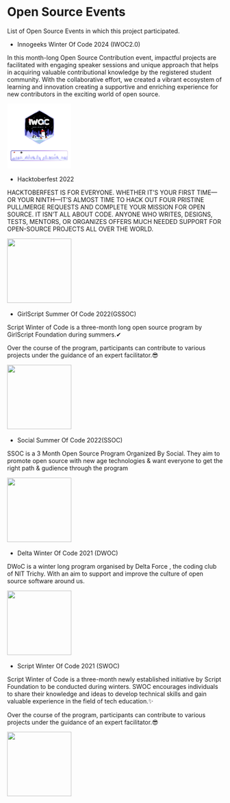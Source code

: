 # Open Source Events

List of Open Source Events in which this project participated.

- Innogeeks Winter Of Code 2024 (IWOC2.0)

In this month-long Open Source Contribution event, impactful projects are facilitated with engaging speaker sessions and unique approach that helps in acquiring valuable contributional knowledge by the registered student community. With the collaborative effort, we created a vibrant ecosystem of learning and innovation creating a supportive and enriching experience for new contributors in the exciting world of open source.

<a href="https://github.com/prathimacode-hub"><img src="https://github.com/prathimacode-hub/prathimacode-hub/blob/main/Open%20Source%20Programs/Innogeeks%20Winter%20Of%20Code%20Season2%202024/IWOC%20Logo.png" width=150px height=150px /></a>

-  Hacktoberfest 2022

HACKTOBERFEST IS FOR EVERYONE. WHETHER IT’S YOUR FIRST TIME—OR YOUR NINTH—IT’S ALMOST TIME TO HACK OUT FOUR PRISTINE PULL/MERGE REQUESTS AND COMPLETE YOUR MISSION FOR OPEN SOURCE. IT ISN’T ALL ABOUT CODE. ANYONE WHO WRITES, DESIGNS, TESTS, MENTORS, OR ORGANIZES OFFERS MUCH NEEDED SUPPORT FOR OPEN-SOURCE PROJECTS ALL OVER THE WORLD.

<a href="https://github.com/prathimacode-hub"><img src="https://github.com/prathimacode-hub/prathimacode-hub/blob/main/Open%20Source%20Programs/Hacktoberfest%202022/Hacktoberfest%20Logo%202022.png" width=150px height=150px /></a>

- GirlScript Summer Of Code 2022(GSSOC)

Script Winter of Code is a three-month long open source program by GirlScript Foundation during summers.✔

Over the course of the program, participants can contribute to various projects under the guidance of an expert facilitator.😎

<a href="https://github.com/prathimacode-hub"><img src="https://github.com/prathimacode-hub/prathimacode-hub/blob/main/Open%20Source%20Programs/GirlScript%20Summer%20Of%20Code%202022/GirlScript%20Summer%20Of%20Code%20Logo.png" width=150px height=150px /></a>

- Social Summer Of Code 2022(SSOC)

SSOC is a 3 Month Open Source Program Organized By Social. They aim to promote open source with new age technologies & want everyone to get the right path & gudience through the program

<a href="https://github.com/prathimacode-hub"><img src="https://github.com/prathimacode-hub/prathimacode-hub/blob/main/Open%20Source%20Programs/Social%20Summer%20Of%20Code%202022/Social%20Summer%20Of%20Code.gif" width=150px height=150px /></a>

- Delta Winter Of Code 2021 (DWOC)

DWoC is a winter long program organised by Delta Force , the coding club of NIT Trichy. With an aim to support and improve the culture of open source software around us.

<a href="https://github.com/prathimacode-hub"><img src="https://github.com/prathimacode-hub/prathimacode-hub/blob/main/Open%20Source%20Programs/Delta%20Winter%20Of%20Code%202021/Delta-Winter-Of-Code.jpg" width=150px height=150px /></a>

- Script Winter Of Code 2021 (SWOC)

Script Winter of Code is a three-month newly established initiative by Script Foundation to be conducted during winters. 
SWOC encourages individuals to share their knowledge and ideas to develop technical skills and gain valuable experience in the field of tech education.✨

Over the course of the program, participants can contribute to various projects under the guidance of an expert facilitator.😎

<a href="https://github.com/prathimacode-hub"><img src="https://github.com/prathimacode-hub/prathimacode-hub/blob/main/Open%20Source%20Programs/Script%20Winter%20Of%20Code%202021/Script%20Winter%20Of%20Code.jpg" width=150px height=150px /></a>
